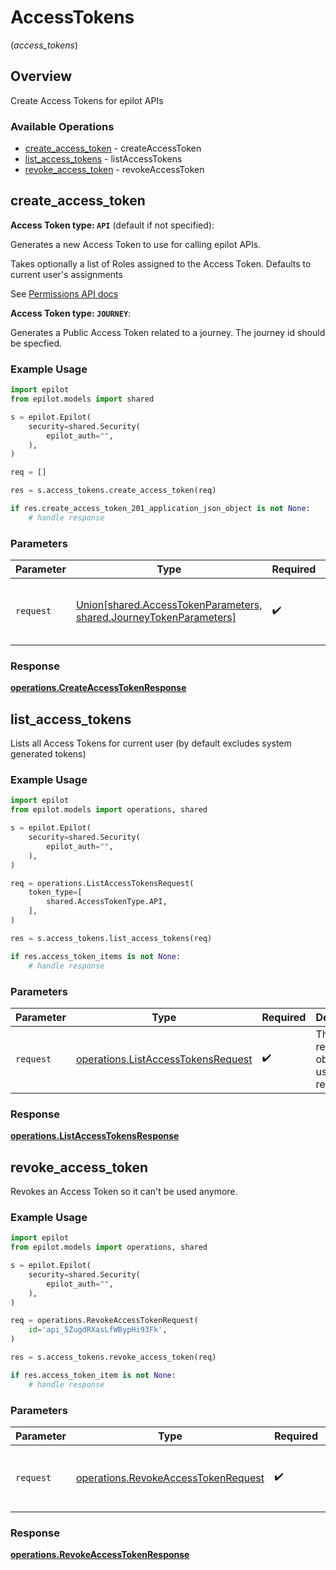 # AccessTokens
(*access_tokens*)

## Overview

Create Access Tokens for epilot APIs

### Available Operations

* [create_access_token](#create_access_token) - createAccessToken
* [list_access_tokens](#list_access_tokens) - listAccessTokens
* [revoke_access_token](#revoke_access_token) - revokeAccessToken

## create_access_token

**Access Token type: `API`** (default if not specified):

Generates a new Access Token to use for calling epilot APIs.

Takes optionally a list of Roles assigned to the Access Token. Defaults to current user's assignments

See [Permissions API docs](https://docs.epilot.io/api/permissions)

**Access Token type: `JOURNEY`**:

Generates a Public Access Token related to a journey.
The journey id should be specfied.


### Example Usage

```python
import epilot
from epilot.models import shared

s = epilot.Epilot(
    security=shared.Security(
        epilot_auth="",
    ),
)

req = []

res = s.access_tokens.create_access_token(req)

if res.create_access_token_201_application_json_object is not None:
    # handle response
```

### Parameters

| Parameter                                                                                                    | Type                                                                                                         | Required                                                                                                     | Description                                                                                                  |
| ------------------------------------------------------------------------------------------------------------ | ------------------------------------------------------------------------------------------------------------ | ------------------------------------------------------------------------------------------------------------ | ------------------------------------------------------------------------------------------------------------ |
| `request`                                                                                                    | [Union[shared.AccessTokenParameters, shared.JourneyTokenParameters]](../../models/shared/tokenparameters.md) | :heavy_check_mark:                                                                                           | The request object to use for the request.                                                                   |


### Response

**[operations.CreateAccessTokenResponse](../../models/operations/createaccesstokenresponse.md)**


## list_access_tokens

Lists all Access Tokens for current user (by default excludes system generated tokens)

### Example Usage

```python
import epilot
from epilot.models import operations, shared

s = epilot.Epilot(
    security=shared.Security(
        epilot_auth="",
    ),
)

req = operations.ListAccessTokensRequest(
    token_type=[
        shared.AccessTokenType.API,
    ],
)

res = s.access_tokens.list_access_tokens(req)

if res.access_token_items is not None:
    # handle response
```

### Parameters

| Parameter                                                                                | Type                                                                                     | Required                                                                                 | Description                                                                              |
| ---------------------------------------------------------------------------------------- | ---------------------------------------------------------------------------------------- | ---------------------------------------------------------------------------------------- | ---------------------------------------------------------------------------------------- |
| `request`                                                                                | [operations.ListAccessTokensRequest](../../models/operations/listaccesstokensrequest.md) | :heavy_check_mark:                                                                       | The request object to use for the request.                                               |


### Response

**[operations.ListAccessTokensResponse](../../models/operations/listaccesstokensresponse.md)**


## revoke_access_token

Revokes an Access Token so it can't be used anymore.

### Example Usage

```python
import epilot
from epilot.models import operations, shared

s = epilot.Epilot(
    security=shared.Security(
        epilot_auth="",
    ),
)

req = operations.RevokeAccessTokenRequest(
    id='api_5ZugdRXasLfWBypHi93Fk',
)

res = s.access_tokens.revoke_access_token(req)

if res.access_token_item is not None:
    # handle response
```

### Parameters

| Parameter                                                                                  | Type                                                                                       | Required                                                                                   | Description                                                                                |
| ------------------------------------------------------------------------------------------ | ------------------------------------------------------------------------------------------ | ------------------------------------------------------------------------------------------ | ------------------------------------------------------------------------------------------ |
| `request`                                                                                  | [operations.RevokeAccessTokenRequest](../../models/operations/revokeaccesstokenrequest.md) | :heavy_check_mark:                                                                         | The request object to use for the request.                                                 |


### Response

**[operations.RevokeAccessTokenResponse](../../models/operations/revokeaccesstokenresponse.md)**

